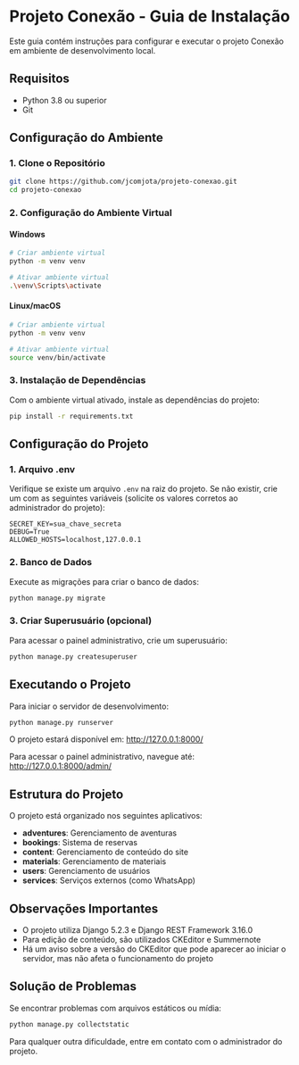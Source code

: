 # Projeto Conexão - Guia de Instalação

Este guia contém instruções para configurar e executar o projeto Conexão em ambiente de desenvolvimento local.

## Requisitos

- Python 3.8 ou superior
- Git

## Configuração do Ambiente

### 1. Clone o Repositório

```bash
git clone https://github.com/jcomjota/projeto-conexao.git
cd projeto-conexao
```

### 2. Configuração do Ambiente Virtual

#### Windows

```bash
# Criar ambiente virtual
python -m venv venv

# Ativar ambiente virtual
.\venv\Scripts\activate
```

#### Linux/macOS

```bash
# Criar ambiente virtual
python -m venv venv

# Ativar ambiente virtual
source venv/bin/activate
```

### 3. Instalação de Dependências

Com o ambiente virtual ativado, instale as dependências do projeto:

```bash
pip install -r requirements.txt
```

## Configuração do Projeto

### 1. Arquivo .env

Verifique se existe um arquivo `.env` na raiz do projeto. Se não existir, crie um com as seguintes variáveis (solicite os valores corretos ao administrador do projeto):

```
SECRET_KEY=sua_chave_secreta
DEBUG=True
ALLOWED_HOSTS=localhost,127.0.0.1
```

### 2. Banco de Dados

Execute as migrações para criar o banco de dados:

```bash
python manage.py migrate
```

### 3. Criar Superusuário (opcional)

Para acessar o painel administrativo, crie um superusuário:

```bash
python manage.py createsuperuser
```

## Executando o Projeto

Para iniciar o servidor de desenvolvimento:

```bash
python manage.py runserver
```

O projeto estará disponível em: http://127.0.0.1:8000/

Para acessar o painel administrativo, navegue até: http://127.0.0.1:8000/admin/

## Estrutura do Projeto

O projeto está organizado nos seguintes aplicativos:

- **adventures**: Gerenciamento de aventuras
- **bookings**: Sistema de reservas
- **content**: Gerenciamento de conteúdo do site
- **materials**: Gerenciamento de materiais
- **users**: Gerenciamento de usuários
- **services**: Serviços externos (como WhatsApp)

## Observações Importantes

- O projeto utiliza Django 5.2.3 e Django REST Framework 3.16.0
- Para edição de conteúdo, são utilizados CKEditor e Summernote
- Há um aviso sobre a versão do CKEditor que pode aparecer ao iniciar o servidor, mas não afeta o funcionamento do projeto

## Solução de Problemas

Se encontrar problemas com arquivos estáticos ou mídia:

```bash
python manage.py collectstatic
```

Para qualquer outra dificuldade, entre em contato com o administrador do projeto.